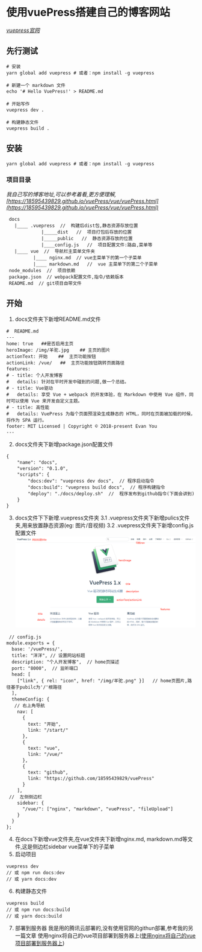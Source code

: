 # 使用vuePress搭建自己的博客网站
*[vuepress官网](https://v1.vuepress.vuejs.org/zh/)*
## 先行测试
```
# 安装
yarn global add vuepress # 或者：npm install -g vuepress

# 新建一个 markdown 文件
echo '# Hello VuePress!' > README.md

# 开始写作
vuepress dev .

# 构建静态文件
vuepress build .
```
##  安装
```
yarn global add vuepress # 或者：npm install -g vuepress
```
### 项目目录   
*我自己写的博客地址,可以参考着看,更方便理解,[https://18595439829.github.io/vuePress/vue/vuePress.html](https://18595439829.github.io/vuePress/vue/vuePress.html)*
```
 docs
   |____ .vuepress  //  构建后dist包,静态资源存放位置
             |_____dist   //  项目打包后存放的位置
             |_____public   //  静态资源存放的位置
             |____config.js   //  项目配置文件:路由,菜单等
   |____ vue  //  导航栏主菜单文件夹
          |____ nginx.md  // vue主菜单下的第一个子菜单
          |____ markdown.md   //  vue 主菜单下的第二个子菜单
 node_modules  //  项目依赖
 package.json  // webpack配置文件,指令/依赖版本
 README.md  // git项目自带文件
```
## 开始
1.  docs文件夹下新增README.md文件
```
#  README.md
---
home: true   ##是否启用主页
heroImage: /img/羊驼.jpg    ## 主页的图片
actionText: 开始    ##  主页功能按钮
actionLink: /vue/   ##  主页功能按钮跳转页面路径
features:
# - title: 个人开发博客
#   details: 针对在平时开发中碰到的问题,做一个总结。
# - title: Vue驱动
#   details: 享受 Vue + webpack 的开发体验，在 Markdown 中使用 Vue 组件，同时可以使用 Vue 来开发自定义主题。
# - title: 高性能
#   details: VuePress 为每个页面预渲染生成静态的 HTML，同时在页面被加载的时候，将作为 SPA 运行。
footer: MIT Licensed | Copyright © 2018-present Evan You
---
```
2. docs文件夹下新增package.json配置文件
```
{
    "name": "docs",
    "version": "0.1.0",
    "scripts": {
        "docs:dev": "vuepress dev docs",  // 程序启动指令
        "docs:build": "vuepress build docs",  // 程序构建指令
        "deploy": "./docs/deploy.sh"  //  程序发布到github指令(下面会讲到)
    }
}
```
3.  docs文件下下新增.vuepress文件夹
 3.1 .vuepress文件夹下新增pulics文件夹,用来放置静态资源(eg: 图片/音视频)
 3.2 .vuepress文件夹下新增config.js配置文件![vuepress配置.png](/img/vuepress配置.png)

```
 // config.js
module.exports = {
  base: '/vuePress/',
  title: "洋洋", // 设置网站标题
  description: "个人开发博客",  // home页描述
  port: "8000",  // 监听端口
  head: [
    ["link", { rel: "icon", href: "/img/羊驼.png" }]   // home页图片,路径基于pubilc为'/'根路径
  ],
  themeConfig: {
   // 右上角导航
    nav: [
      {
        text: "开始",
        link: "/start/"
      },
      {
        text: "vue",
        link: "/vue/"
      },
      {
        text: "github",
        link: "https://github.com/18595439829/vuePress"
      }
    ],
 //  左侧侧边栏
    sidebar: {
      "/vue/": ["nginx", "markdown", "vuePress", "fileUpload"]
    }
  }
};
```
4. 在docs下新增vue文件夹,在vue文件夹下新增nginx.md,  markdown.md等文件,这是侧边栏sidebar  vue菜单下的子菜单
5.  启动项目
```
vuepress dev 
// 或 npm run docs:dev
// 或 yarn docs:dev
```
6.  构建静态文件
```
vuepress build
// 或 npm run docs:build
// 或 yarn docs:build
```
7. 部署到服务器
我是用的腾讯云部署的,没有使用官网的githun部署,参考我的另一篇文章
使用nginx将自己的vue项目部署到服务器上([使用nginx将自己的vue项目部署到服务器上](/nginx/nginx/))